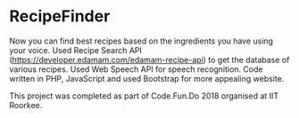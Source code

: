 # RecipeFinder

Now you can find best recipes based on the ingredients you have using your voice.
Used Recipe Search API (https://developer.edamam.com/edamam-recipe-api) to get the database of various recipes.
Used Web Speech API for speech recognition.
Code written in PHP, JavaScript and used Bootstrap for more appealing website.

This project was completed as part of Code.Fun.Do 2018 organised at IIT Roorkee.
